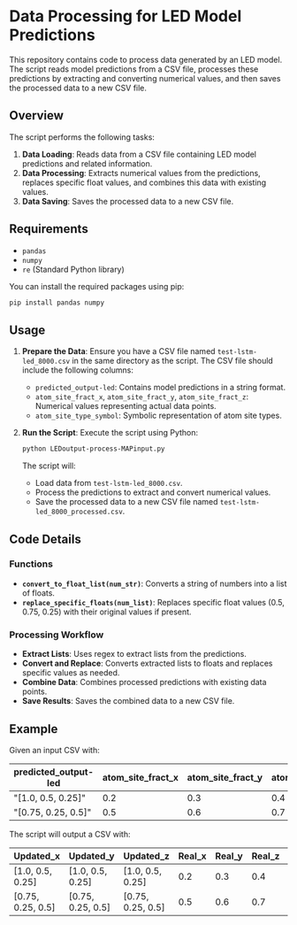 # Data Processing for LED Model Predictions

This repository contains code to process data generated by an LED model. The script reads model predictions from a CSV file, processes these predictions by extracting and converting numerical values, and then saves the processed data to a new CSV file.

## Overview

The script performs the following tasks:

1. **Data Loading**: Reads data from a CSV file containing LED model predictions and related information.
2. **Data Processing**: Extracts numerical values from the predictions, replaces specific float values, and combines this data with existing values.
3. **Data Saving**: Saves the processed data to a new CSV file.

## Requirements

- `pandas`
- `numpy`
- `re` (Standard Python library)

You can install the required packages using pip:

```bash
pip install pandas numpy
```

## Usage

1. **Prepare the Data**:
   Ensure you have a CSV file named `test-lstm-led_8000.csv` in the same directory as the script. The CSV file should include the following columns:
   - `predicted_output-led`: Contains model predictions in a string format.
   - `atom_site_fract_x`, `atom_site_fract_y`, `atom_site_fract_z`: Numerical values representing actual data points.
   - `atom_site_type_symbol`: Symbolic representation of atom site types.

2. **Run the Script**:
   Execute the script using Python:

   ```bash
   python LEDoutput-process-MAPinput.py
   ```

   The script will:

   - Load data from `test-lstm-led_8000.csv`.
   - Process the predictions to extract and convert numerical values.
   - Save the processed data to a new CSV file named `test-lstm-led_8000_processed.csv`.

## Code Details

### Functions

- **`convert_to_float_list(num_str)`**: Converts a string of numbers into a list of floats.
- **`replace_specific_floats(num_list)`**: Replaces specific float values (0.5, 0.75, 0.25) with their original values if present.

### Processing Workflow

- **Extract Lists**: Uses regex to extract lists from the predictions.
- **Convert and Replace**: Converts extracted lists to floats and replaces specific values as needed.
- **Combine Data**: Combines processed predictions with existing data points.
- **Save Results**: Saves the combined data to a new CSV file.

## Example

Given an input CSV with:

| predicted_output-led | atom_site_fract_x | atom_site_fract_y | atom_site_fract_z | atom_site_type_symbol |
|----------------------|-------------------|-------------------|-------------------|-----------------------|
| "[1.0, 0.5, 0.25]"  | 0.2               | 0.3               | 0.4               | A                     |
| "[0.75, 0.25, 0.5]" | 0.5               | 0.6               | 0.7               | B                     |

The script will output a CSV with:

| Updated_x           | Updated_y          | Updated_z          | Real_x | Real_y | Real_z | Atom_site_type_symbol |
|---------------------|---------------------|---------------------|--------|--------|--------|-----------------------|
| [1.0, 0.5, 0.25]   | [1.0, 0.5, 0.25]   | [1.0, 0.5, 0.25]   | 0.2    | 0.3    | 0.4    | A                     |
| [0.75, 0.25, 0.5]  | [0.75, 0.25, 0.5]  | [0.75, 0.25, 0.5]  | 0.5    | 0.6    | 0.7    | B                     |

